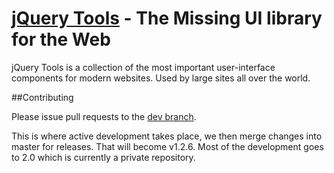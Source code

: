 [jQuery Tools](http://flowplayer.org/tools/) - The Missing UI library for the Web
================================

jQuery Tools is a collection of the most important user-interface components for modern websites. Used by large sites all over the world.

##Contributing

Please issue pull requests to the [dev branch](https://github.com/jquerytools/jquerytools/tree/dev).  

This is where active development takes place, we then merge changes into master for releases. That will become v1.2.6. 
Most of the development goes to 2.0 which is currently a private repository.

